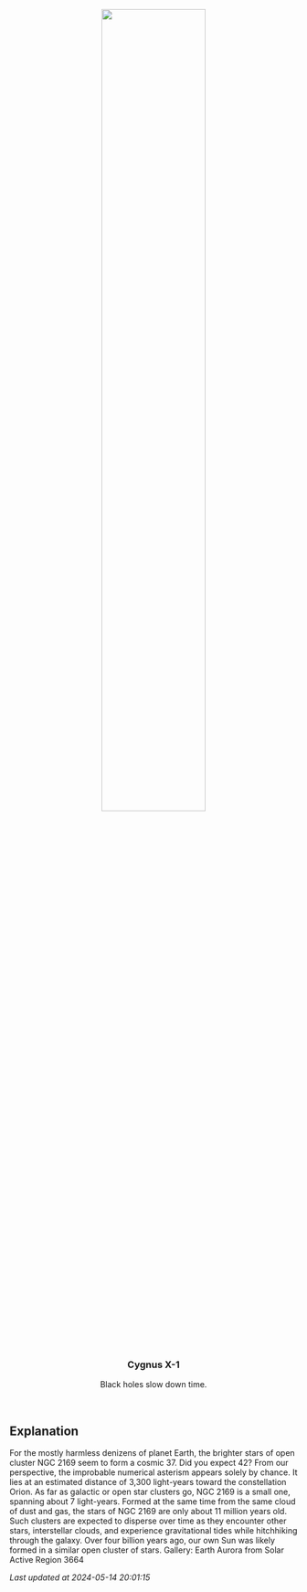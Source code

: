 <p align='center'>
    <img src='https://apod.nasa.gov/apod/image/2405/NGC2169LRGBQHY183HR_c1024.jpg' width='60%' />
    <h3 align="center">Cygnus X-1</h3>
    <p align="center">Black holes slow down time.</p>
</p>
<br/>

Explanation
--
For the mostly harmless denizens of planet Earth, the brighter stars of open cluster NGC 2169 seem to form a cosmic 37. Did you expect 42? From our perspective, the improbable numerical asterism appears solely by chance. It lies at an estimated distance of 3,300 light-years toward the constellation Orion. As far as galactic or open star clusters go, NGC 2169 is a small one, spanning about 7 light-years.  Formed at the same time from the same cloud of dust and gas, the stars of NGC 2169 are only about 11 million years old. Such clusters are expected to disperse over time as they encounter other stars, interstellar clouds, and experience gravitational tides while hitchhiking through the galaxy. Over four billion years ago, our own Sun was likely formed in a similar open cluster of stars.   Gallery: Earth Aurora from Solar Active Region 3664


*Last updated at 2024-05-14 20:01:15*
